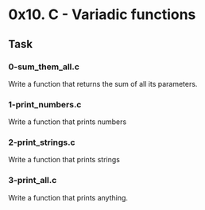 # 0x10. C - Variadic functions

## Task

### 0-sum_them_all.c
Write a function that returns the sum of all its parameters.
### 1-print_numbers.c
Write a function that prints numbers

### 2-print_strings.c
Write a function that prints strings

### 3-print_all.c
Write a function that prints anything.